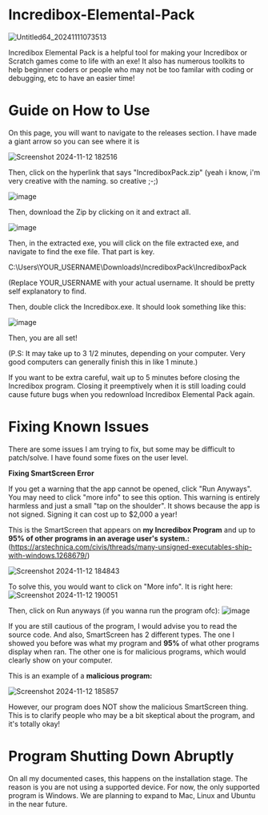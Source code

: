 # Incredibox-Elemental-Pack

![Untitled64_20241111073513](https://github.com/user-attachments/assets/a221284a-ee88-466b-952f-b9f72387ff15)

Incredibox Elemental Pack is a helpful tool for making your Incredibox or Scratch games come to life with an exe! It also has numerous toolkits to help beginner coders or people who may not be too familar with coding or debugging, etc to have an easier time!


# Guide on How to Use

On this page, you will want to navigate to the releases section. I have made a giant arrow so you can see where it is


![Screenshot 2024-11-12 182516](https://github.com/user-attachments/assets/73e5460b-6881-451d-8a85-91b360e74cc1)


Then, click on the hyperlink that says "IncrediboxPack.zip" (yeah i know, i'm very creative with the naming. so creative ;-;)

![image](https://github.com/user-attachments/assets/6c451f59-0f3e-44d2-8c5c-8d554cfe2db0)


Then, download the Zip by clicking on it and extract all.

![image](https://github.com/user-attachments/assets/d1108934-eacc-4ea5-92af-bffb04dbc202)

Then, in the extracted exe, you will click on the file extracted exe, and navigate to find the exe file. That part is key.

C:\Users\YOUR_USERNAME\Downloads\IncrediboxPack\IncrediboxPack

(Replace YOUR_USERNAME with your actual username. It should be pretty self explanatory to find.

Then, double click the Incredibox.exe. It should look something like this:

![image](https://github.com/user-attachments/assets/247106e7-87dd-4262-939f-af8e3c8419a4)

Then, you are all set!

(P.S: It may take up to 3 1/2 minutes, depending on your computer. Very good computers can generally finish this in like 1 minute.)

If you want to be extra careful, wait up to 5 minutes before closing the Incredibox program. Closing it preemptively when it is still loading could cause future bugs when you redownload Incredibox Elemental Pack again.

# Fixing Known Issues 

There are some issues I am trying to fix, but some may be difficult to patch/solve. I have found some fixes on the user level.

**Fixing SmartScreen Error**

If you get a warning that the app cannot be opened, click "Run Anyways". You may need to click "more info" to see this option. This warning is entirely harmless and just a small "tap on the shoulder". It shows because the app is not signed. Signing it can cost up to $2,000 a year!

This is the SmartScreen that appears on **my Incredibox Program** and up to **95% of other programs in an average user's system.:** (https://arstechnica.com/civis/threads/many-unsigned-executables-ship-with-windows.1268679/)

![Screenshot 2024-11-12 184843](https://github.com/user-attachments/assets/57c7595e-6bb3-4655-9bd2-2cf53ac467f8)


To solve this, you would want to click on "More info". It is right here:
![Screenshot 2024-11-12 190051](https://github.com/user-attachments/assets/4cfead84-afa8-4290-ae6b-4a2f459baaa0)

Then, click on Run anyways (if you wanna run the program ofc): 
![image](https://github.com/user-attachments/assets/d51d4c65-8495-4b7d-b966-f8f24f345996)


If you are still cautious of the program, I would advise you to read the source code. And also, SmartScreen has 2 different types. The one I showed you before was what my program and **95%** of what other programs display when ran. The other one is for malicious programs, which would clearly show on your computer.


This is an example of a **malicious program:**

![Screenshot 2024-11-12 185857](https://github.com/user-attachments/assets/7774f468-e6e9-4933-8427-9b83ba30f39c)

However, our program does NOT show the malicious SmartScreen thing. This is to clarify people who may be a bit skeptical about the program, and it's totally okay! 


# Program Shutting Down Abruptly

On all my documented cases, this happens on the installation stage. The reason is you are not using a supported device. 
For now, the only supported program is Windows. We are planning to expand to Mac, Linux and Ubuntu in the near future.




